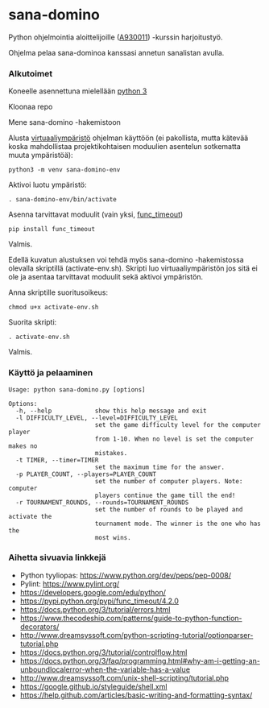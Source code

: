 # sana-domino

Python ohjelmointia aloittelijoille ([A930011](https://courses.helsinki.fi/fi/a930011/117989156)) -kurssin harjoitustyö.

Ohjelma pelaa sana-dominoa kanssasi annetun sanalistan avulla.

### Alkutoimet

Koneelle asennettuna mielellään [python 3](https://www.python.org/downloads/)

Kloonaa repo

Mene sana-domino -hakemistoon

Alusta [virtuaaliympäristö](https://docs.python.org/3/library/venv.html) ohjelman käyttöön (ei pakollista, mutta kätevää koska mahdollistaa projektikohtaisen moduulien asentelun sotkematta muuta ympäristöä):

```
python3 -m venv sana-domino-env
```
Aktivoi luotu ympäristö:

```
. sana-domino-env/bin/activate
```
Asenna tarvittavat moduulit (vain yksi, [func_timeout](https://pypi.python.org/pypi/func_timeout/4.2.0))

```
pip install func_timeout
```
Valmis.


Edellä kuvatun alustuksen voi tehdä myös sana-domino -hakemistossa olevalla skriptillä (activate-env.sh).
Skripti luo virtuaaliympäristön jos sitä ei ole ja asentaa tarvittavat moduulit sekä aktivoi ympäristön.

Anna skriptille suoritusoikeus:

```
chmod u+x activate-env.sh
``` 
Suorita skripti:

``` 
. activate-env.sh
```
Valmis.


### Käyttö ja pelaaminen
```
Usage: python sana-domino.py [options]

Options:
  -h, --help            show this help message and exit
  -l DIFFICULTY_LEVEL, --level=DIFFICULTY_LEVEL
                        set the game difficulty level for the computer player
                        from 1-10. When no level is set the computer makes no
                        mistakes.
  -t TIMER, --timer=TIMER
                        set the maximum time for the answer.
  -p PLAYER_COUNT, --players=PLAYER_COUNT
                        set the number of computer players. Note: computer
                        players continue the game till the end!
  -r TOURNAMENT_ROUNDS, --rounds=TOURNAMENT_ROUNDS
                        set the number of rounds to be played and activate the
                        tournament mode. The winner is the one who has the
                        most wins.
```

### Aihetta sivuavia linkkejä
- Python tyyliopas: https://www.python.org/dev/peps/pep-0008/
- Pylint: https://www.pylint.org/
- https://developers.google.com/edu/python/
- https://pypi.python.org/pypi/func_timeout/4.2.0
- https://docs.python.org/3/tutorial/errors.html
- https://www.thecodeship.com/patterns/guide-to-python-function-decorators/
- http://www.dreamsyssoft.com/python-scripting-tutorial/optionparser-tutorial.php
- https://docs.python.org/3/tutorial/controlflow.html
- https://docs.python.org/3/faq/programming.html#why-am-i-getting-an-unboundlocalerror-when-the-variable-has-a-value
- http://www.dreamsyssoft.com/unix-shell-scripting/tutorial.php
- https://google.github.io/styleguide/shell.xml
- https://help.github.com/articles/basic-writing-and-formatting-syntax/
